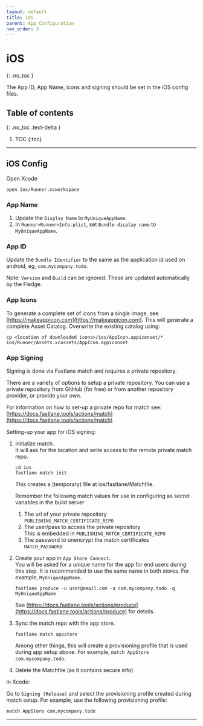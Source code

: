 ```yaml
---
layout: default
title: iOS
parent: App Configuration
nav_order: 3
---
```


# iOS
{: .no_toc }

The App ID, App Name, icons and signing should be set in the iOS config files.

## Table of contents
{: .no_toc .text-delta }

1. TOC
{:toc}

---

## iOS Config
Open Xcode
```
open ios/Runner.xcworkspace
```

### App Name
1. Update the `Display Name` to `MyUniqueAppName`.
1. In `Runner>Runner>Info.plist`, set `Bundle display name` to `MyUniqueAppName`.

### App ID
Update the `Bundle Identifier` to the same as the application id used on android, eg, `com.mycompany.todo`.

Note: `Version` and `Build` can be ignored. These are updated automatically by the Fledge.

### App Icons  
To generate a complete set of icons from a single image, see [https://makeappicon.com](https://makeappicon.com). This will generate a complete Asset
    Catalog. Overwrite the existing catalog using:
```
cp <location of downloaded icons>/ios/AppIcon.appiconset/* ios/Runner/Assets.xcassets/AppIcon.appiconset
```

### App Signing
Signing is done via Fastlane match and requires a private repository.

There are a variety of options to setup a private repository. You can use a private repository from GitHub (for free) or from another repository provider, or provide your own.
    
For information on how to set-up a private repo for match see: [https://docs.fastlane.tools/actions/match](https://docs.fastlane.tools/actions/match)

Setting-up your app for iOS signing:
1. Initialize match.  
It will ask for the location and write access to the remote private match repo.
    
    ````
    cd ios
    fastlane match init
    ````
   
    This creates a (temporary) file at ios/fastlane/Matchfile.

    Remember the following match values for use in configuring as secret variables in the build server
    1. The url of your private repository  
    `PUBLISHING_MATCH_CERTIFICATE_REPO`
    1. The user/pass to access the private repository  
    This is embedded in `PUBLISHING_MATCH_CERTIFICATE_REPO`
    1. The password to unencrypt the match certificates  
    `MATCH_PASSWORD`


1. Create your app in `App Store Connect`.  
You will be asked for a unique name for the app for end users during this step. It is 
    recommended to use the same name in both stores. For example, `MyUniqueAppName`.

    ````
    fastlane produce -u user@email.com -a com.mycompany.todo -q MyUniqueAppName
    ````
    
    See [https://docs.fastlane.tools/actions/produce](https://docs.fastlane.tools/actions/produce) for details.
    
1. Sync the match repo with the app store.
    ````
    fastlane match appstore
    ````
    
   Among other things, this will create a provisioning profile that is used during app setup above. For example, `match AppStore com.mycompany.todo`.
1. Delete the Matchfile (as it contains secure info)

In Xcode:

Go to `Signing (Release)` and select the provisioning profile created during match setup.
For example, use the following provisioning profile:        
```
match AppStore com.mycompany.todo
```    

---

